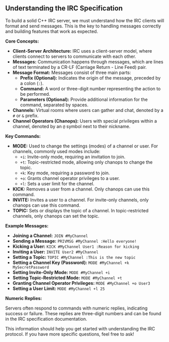 ## Understanding the IRC Specification

To build a solid C++ IRC server, we must understand how the IRC clients will format and send messages. This is the key to handling messages correctly and building features that work as expected.

**Core Concepts:**

* **Client-Server Architecture:** IRC uses a client-server model, where clients connect to servers to communicate with each other.
* **Messages:** Communication happens through messages, which are lines of text terminated by a CR-LF (Carriage Return - Line Feed) pair.
* **Message Format:** Messages consist of three main parts:
    * **Prefix (Optional):** Indicates the origin of the message, preceded by a colon (`:`).
    * **Command:** A word or three-digit number representing the action to be performed.
    * **Parameters (Optional):**  Provide additional information for the command, separated by spaces.
* **Channels:** Virtual rooms where users can gather and chat, denoted by a `#` or `&` prefix.
* **Channel Operators (Chanops):** Users with special privileges within a channel, denoted by an `@` symbol next to their nickname.

**Key Commands:**

* **MODE:** Used to change the settings (modes) of a channel or user. For channels, commonly used modes include:
    * `+i`: Invite-only mode, requiring an invitation to join.
    * `+t`: Topic-restricted mode, allowing only chanops to change the topic.
    * `+k`: Key mode, requiring a password to join.
    * `+o`: Grants channel operator privileges to a user.
    * `+l`: Sets a user limit for the channel.
* **KICK:** Removes a user from a channel. Only chanops can use this command.
* **INVITE:** Invites a user to a channel. For invite-only channels, only chanops can use this command.
* **TOPIC:**  Sets or displays the topic of a channel. In topic-restricted channels, only chanops can set the topic.

**Example Messages:**

* **Joining a Channel:** `JOIN #MyChannel`
* **Sending a Message:** `PRIVMSG #MyChannel :Hello everyone!`
* **Kicking a User:** `KICK #MyChannel User1 :Reason for kicking`
* **Inviting a User:** `INVITE User2 #MyChannel`
* **Setting a Topic:** `TOPIC #MyChannel :This is the new topic`
* **Setting a Channel Key (Password):** `MODE #MyChannel +k MySecretPassword`
* **Setting Invite-Only Mode:** `MODE #MyChannel +i`
* **Setting Topic-Restricted Mode:** `MODE #MyChannel +t`
* **Granting Channel Operator Privileges:** `MODE #MyChannel +o User3`
* **Setting a User Limit:** `MODE #MyChannel +l 25`


**Numeric Replies:**

Servers often respond to commands with numeric replies, indicating success or failure. These replies are three-digit numbers and can be found in the IRC specification documentation.

This information should help you get started with understanding the IRC protocol. If you have more specific questions, feel free to ask!
